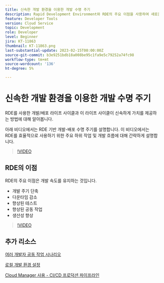 ```yaml
---
title: 신속한 개발 환경을 이용한 개발 수명 주기
description: Rapid Development Environment와 RDE의 주요 이점을 사용하여 새로운 개발 라이프 사이클이 어떻게 나타나는지 살펴볼 수 있습니다.
feature: Developer Tools
version: Cloud Service
topic: Development
role: Developer
level: Beginner
jira: KT-11863
thumbnail: KT-11863.png
last-substantial-update: 2023-02-15T00:00:00Z
source-git-commit: b3e9251bdb18a008be95c1fa9e5c79252a74fc98
workflow-type: tm+mt
source-wordcount: '136'
ht-degree: 5%

---
```



# 신속한 개발 환경을 이용한 개발 수명 주기

RDE를 사용한 개발/배포 라이프 사이클과 이 라이프 사이클이 신속하게 가치를 제공하는 방법에 대해 알아봅니다.

아래 비디오에서는 RDE 기반 개발-배포 수명 주기를 설명합니다. 이 비디오에서는 RDE를 효율적으로 사용하기 위한 주요 하위 작업 및 개발 흐름에 대해 간략하게 설명합니다.

>[!VIDEO](https://video.tv.adobe.com/v/3415492?quality=12&learn=on)


## RDE의 이점

RDE의 주요 이점은 개발 속도를 유지하는 것입니다.

- 개발 주기 단축
- 다운타임 감소
- 향상된 테스트
- 향상된 공동 작업
- 생산성 향상

>[!VIDEO](https://video.tv.adobe.com/v/3415493?quality=12&learn=on)

## 추가 리소스

[여러 개발자 공동 작업 시나리오](https://experienceleague.adobe.com/docs/experience-manager-cloud-service/content/implementing/developing/rapid-development-environments.html#multiple-developers-collaborating-on-the-same-rde)

[로컬 개발 환경 설정](https://experienceleague.adobe.com/docs/experience-manager-learn/cloud-service/local-development-environment-set-up/overview.html?lang=ko-KR)

[Cloud Manager 사용 - CI/CD 프로덕션 파이프라인](https://experienceleague.adobe.com/docs/experience-manager-learn/cloud-service/cloud-manager/cicd-production-pipeline.html)

